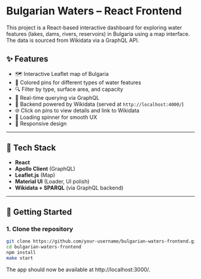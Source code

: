 # Bulgarian Waters – React Frontend

This project is a React-based interactive dashboard for exploring water features (lakes, dams, rivers, reservoirs) in Bulgaria using a map interface. The data is sourced from Wikidata via a GraphQL API.

## ✨ Features

- 🗺️ Interactive Leaflet map of Bulgaria
- 📍 Colored pins for different types of water features
- 🔍 Filter by type, surface area, and capacity
- 🔄 Real-time querying via GraphQL
- 📡 Backend powered by Wikidata (served at `http://localhost:4000/`)
- 🌐 Click on pins to view details and link to Wikidata
- 🚀 Loading spinner for smooth UX
- 📱 Responsive design

---

## 🧠 Tech Stack

- **React**
- **Apollo Client** (GraphQL)
- **Leaflet.js** (Map)
- **Material UI** (Loader, UI polish)
- **Wikidata + SPARQL** (via GraphQL backend)

---

## 🚀 Getting Started

### 1. Clone the repository

```bash
git clone https://github.com/your-username/bulgarian-waters-frontend.git
cd bulgarian-waters-frontend
npm install
make start
```

The app should now be available at http://localhost:3000/.
